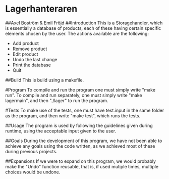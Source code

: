 # Lagerhanteraren
##Axel Boström & Emil Fröjd
##Introduction
This is a Storagehandler, which is essentially a database of products, each of these having certain specific elements chosen by the user. The actions available are the following:
- Add product
- Remove product
- Edit product
- Undo the last change
- Print the database
- Quit

##Build
This is build using a makefile.

#Program
To compile and run the program one must simply write "make run". To compile and run separately, one must simply write "make lagermain", and then "./lager" to run the program.

#Tests
To make use of the tests, one must have test.input in the same folder as the program, and then write "make test", which runs the tests.

##Usage
The program is used by following the guidelines given during runtime, using the acceptable input given to the user. 

##Goals
During the development of this program, we have not been able to achieve any goals using the code written, as we achieved most of these during previous projects.

##Expansions
If we were to expand on this program, we would probably make the "Undo" function reusable, that is, if used mutiple times, multiple choices would be undone.
